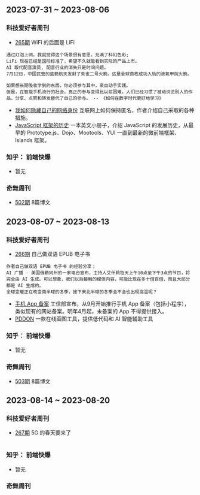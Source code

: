 ## 2023-07-31 ~ 2023-08-06

### 科技爱好者周刊
* [265期](https://github.com/ruanyf/weekly/blob/master/docs/issue-265.md)  WiFi 的后面是 LiFi
```
通过灯泡上网，我就觉得这个场景很有意思，充满了科幻色彩;
LiFi 现在已经是国际标准了，希望不久就能看到实际的产品上市。
AI 取代配音演员, 配音行业的消失只是时间问题。
7月12日，中国民营的蓝箭航天发射了朱雀二号火箭。这是全球首枚成功入轨的液氧甲烷火箭。

如果想长期吸收学到的东西，你必须参与其中，亲自动手实践。
但是，在智能手机流行的社会，真正的参与变得比以前困难。人们已经习惯了被动浏览别人的作品，分享、点赞和转发替代了自己的参与。 -- 《如何在数字时代更好地学习》
```
* [我如何隐藏自己的网络身份](https://k3tan.com/starting-a-new-digital-identity) 互联网上如何保持匿名，作者介绍自己采取的各种措施。
* [JavaScript 框架的历史](https://programmingsoup.com/history-of-javascript-frameworks) 一本英文小册子，介绍 JavaScript 的发展历史，从最早的 Prototype.js、Dojo、Mootools、YUI 一直到最新的微前端框架、Islands 框架。

### 知乎： 前端快爆
* 暂无

### 奇舞周刊
* [502期](https://weekly.75.team/issue502.html) 8篇博文


## 2023-08-07 ~ 2023-08-13

### 科技爱好者周刊
* [266期](https://github.com/ruanyf/weekly/blob/master/docs/issue-266.md)  自己做双语 EPUB 电子书
```
作者自己做双语 EPUB 电子书 的经验分享；
AI 广播 - 美国俄勒冈州的一家电台宣布，主持人艾什莉每天上午10点至下午3点的节目，将完全由 AI 生成。可以想象，我们以后接触的媒体内容，可能比现在多十倍百倍，而且大部分都是 AI 生成的。
全球变暖正在改变南半球的冬季，接下来北半球的冬季会不会也出现高温呢？
```
* [手机 App 备案](https://news.cnstock.com/news,bwkx-202308-5103126.htm) 工信部宣布，从9月开始推行手机 App 备案（包括小程序），类似现有的网站备案。明年4月起，未备案的 App 不得提供接入。
* [PDDON](https://pddon.com/) 一款在线画图工具，提供低代码和 AI 智能辅助工具

### 知乎： 前端快爆
* 暂无

### 奇舞周刊
* [503期](https://weekly.75.team/issue503.html) 8篇博文

## 2023-08-14 ~ 2023-08-20

### 科技爱好者周刊
* [267期](https://github.com/ruanyf/weekly/blob/master/docs/issue-267.md) 5G 的春天要来了
```

```

### 知乎： 前端快爆
* 暂无

### 奇舞周刊
